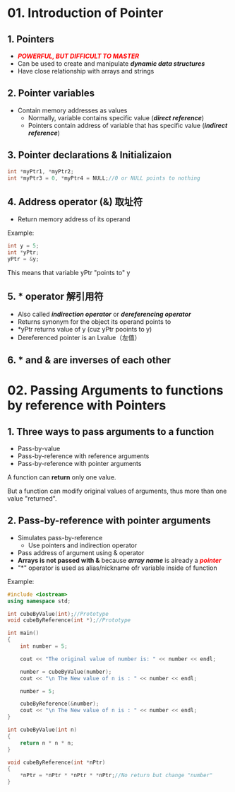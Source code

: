 # 01. Introduction of Pointer
## 1. Pointers
* <font color=red> ***POWERFUL, BUT DIFFICULT TO MASTER***</font>
* Can be used to create and manipulate ***dynamic data structures***
* Have close relationship with arrays and strings

## 2. Pointer variables

* Contain memory addresses as values
  * Normally, variable contains specific value (***direct reference***)
  * Pointers contain address of variable that has specific value (***indirect reference***)
  
## 3. Pointer declarations & Initializaion
```c++
int *myPtr1, *myPtr2;
int *myPtr3 = 0, *myPtr4 = NULL;//0 or NULL points to nothing
```

## 4. Address operator (&) 取址符
* Return memory address of its operand

Example:
```c++
int y = 5;
int *yPtr;
yPtr = &y;
```
This means that variable yPtr "points to" y

## 5. * operator 解引用符
* Also called ***indirection operator*** or ***dereferencing operator***
* Returns synonym for the object its operand points to
* *yPtr returns value of y (cuz yPtr pooints to y)
* Dereferenced pointer is an Lvalue（左值）

## 6. * and & are inverses of each other

# 02. Passing Arguments to functions by reference with Pointers

## 1. Three ways to pass arguments to a function
* Pass-by-value
* Pass-by-reference with reference arguments
* Pass-by-reference with pointer arguments

A function can **return** only one value.

But a function can modify original values of arguments, thus more than one value "returned".

## 2. Pass-by-reference with pointer arguments
* Simulates pass-by-reference
  * Use pointers and indirection operator
* Pass address of argument using & operator
* **Arrays is not passed with &** because ***array name*** is already a <font color=red> ***pointer***</font>
* "*" operator is used as alias/nickname ofr variable inside of function

Example:
```c++
#include <iostream>
using namespace std;

int cubeByValue(int);//Prototype
void cubeByReference(int *);//Prototype

int main()
{
    int number = 5;

    cout << "The original value of number is: " << number << endl;

    number = cubeByValue(number);
    cout << "\n The New value of n is : " << number << endl;

    number = 5;

    cubeByReference(&number);
    cout << "\n The New value of n is : " << number << endl;
}

int cubeByValue(int n)
{
    return n * n * n;
}

void cubeByReference(int *nPtr)
{
    *nPtr = *nPtr * *nPtr * *nPtr;//No return but change "number"
}
```